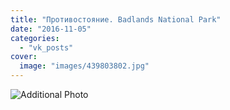 ```yaml
---
title: "Противостояние. Badlands National Park"
date: "2016-11-05"
categories: 
  - "vk_posts"
cover:
  image: "images/439803802.jpg"
---
```


![Additional Photo](https://vodpop.ru/wp-content/uploads/2023/07/439803803.jpg)

